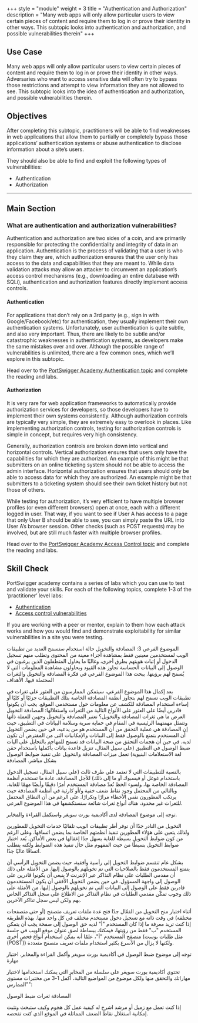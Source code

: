 +++
style = "module"
weight = 3
title = "Authentication and Authorization"
description = "Many web apps will only allow particular users to view certain pieces of content and require them to log in or prove their identity in other ways. This subtopic looks into authentication and authorization, and possible vulnerabilities therein"
+++

## Use Case

Many web apps will only allow particular users to view certain pieces of content and require them to log in or prove their identity in other ways. Adversaries who want to access sensitive data will often try to bypass those restrictions and attempt to view information they are not allowed to see. This subtopic looks into the idea of authentication and authorization, and possible vulnerabilities therein.

## Objectives

After completing this subtopic, practitioners will be able to find weaknesses in web applications that allow them to partially or completely bypass those applications’ authentication systems or abuse authentication to disclose information about a site’s users.

They should also be able to find and exploit the following types of vulnerabilities:

- Authentication
- Authorization

---
## Main Section
### What are authentication and authorization vulnerabilities?

Authentication and authorization are two sides of a coin, and are primarily responsible for protecting the confidentiality and integrity of data in an application. Authentication is the process of validating that a user is who they claim they are, which authorization ensures that the user only has access to the data and capabilities that they are meant to. While data validation attacks may allow an attacker to circumvent an application’s access control mechanisms (e.g., downloading an entire database with SQLi), authentication and authorization features directly implement access controls.

#### Authentication

For applications that don’t rely on a 3rd party (e.g., sign in with Google/Facebook/etc) for authentication, they usually implement their own authentication systems. Unfortunately, user authentication is quite subtle, and also very important. Thus, there are likely to be subtle and/or catastrophic weaknesses in authentication systems, as developers make the same mistakes over and over. Although the possible range of vulnerabilities is unlimited, there are a few common ones, which we’ll explore in this subtopic.

Head over to the [PortSwigger Academy Authentication topic](https://portswigger.net/web-security/authentication) and complete the reading and labs.

#### Authorization

It is very rare for web application frameworks to automatically provide authorization services for developers, so those developers have to implement their own systems consistently. Although authorization controls are typically very simple, they are extremely easy to overlook in places. Like implementing authorization controls, testing for authorization controls is simple in concept, but requires very high consistency.

Generally, authorization controls are broken down into vertical and horizontal controls. Vertical authorization ensures that users only have the capabilities for which they are authorized. An example of this might be that submitters on an online ticketing system should not be able to access the admin interface. Horizontal authorization ensures that users should only be able to access data for which they are authorized. An example might be that submitters to a ticketing system should see their own ticket history but not those of others.

While testing for authorization, it’s very efficient to have multiple browser profiles (or even different browsers) open at once, each with a different logged in user. That way, if you want to see if User A has access to a page that only User B should be able to see, you can simply paste the URL into User A’s browser session. Other checks (such as POST requests) may be involved, but are still much faster with multiple browser profiles.

Head over to the [PortSwigger Academy Access Control topic](https://portswigger.net/web-security/access-control) and complete the reading and labs.

## Skill Check

PortSwigger academy contains a series of labs which you can use to test and validate your skills. For each of the following topics, complete 1-3 of the ‘practitioner’ level labs:

- [Authentication](https://portswigger.net/web-security/all-labs#authentication)
- [Access control vulnerabilities](https://portswigger.net/web-security/all-labs#access-control-vulnerabilities)

If you are working with a peer or mentor, explain to them how each attack works and how you would find and demonstrate exploitability for similar vulnerabilities in a site you were testing.


الموضوع الفرعي 3: المصادقة والتخويل
حالة استخدام
ستسمح العديد من تطبيقات الويب لمستخدمين معينين فقط بمشاهدة أجزاء معينة من المحتوى وتطلب منهم تسجيل الدخول أو إثبات هويتهم بطرق أخرى، وغالبًا ما يحاول المتطفلون الذين يرغبون في الوصول إلى البيانات الحساسة تجاوز هذه القيود ويحاولون مشاهدة المعلومات التي لا يُسمح لهم برؤيتها. يبحث هذا الموضوع الفرعي في فكرة المصادقة والتخويل والثغرات المحتملة فيها.
الأهداف 

بعد إكمال هذا الموضوع الفرعي، سيتمكن الممارسون من العثور على ثغرات في تطبيقات الويب تسمح لهم بتجاوز أنظمة المصادقة الخاصة بتلك التطبيقات جزئيًا أو كليًا أو إساءة استخدام المصادقة للكشف عن معلومات حول مستخدمي الموقع.
يجب أن يكونوا قادرين أيضًا على العثور على الأنواع التالية من الثغرات واستغلالها:
المصادقة
التخويل
العرض 
ما هي ثغرات المصادقة والتخويل؟
تعتبر المصادقة والتخويل وجهين للعملة ذاتها وتتمثل مهمتهما الرئيسية في المقام في حماية سرية وسلامة البيانات في التطبيق، حيث إن المصادقة هي عملية التحقق من أن المستخدم هو من يدعيه، في حين يضمن التخويل أن المستخدم يتمتع بالوصول فقط إلى البيانات والإمكانيات التي من المفترض أن تكون لديه. في حين أن هجمات التحقق من صحة البيانات قد تسمح للمهاجم بالتحايل على آليات ضبط الوصول في التطبيق (على سبيل المثال، تنزيل قاعدة بيانات بأكملها باستخدام حقن لغة الاستعلامات البنيوية) تعمل ميزات المصادقة والتخويل على تنفيذ ضوابط الوصول بشكل مباشر. 
المصادقة 

بالنسبة للتطبيقات التي لا تعتمد على طرف ثالث (على سبيل المثال، تسجيل الدخول باستخدام غوغل أو فيسبوك أو ما إلى ذلك) للأجل المصادقة، عادة ما تستخدم أنظمة المصادقة الخاصة بها، ولسوء الحظ تُعدّ مصادقة المستخدم أمرًا دقيقًا وأيضًا مهمًا للغاية. وبالتالي من المحتمل وجود نقاط ضعف خفية و/أو كارثية في أنظمة المصادقة حيث يرتكب المطورون نفس الأخطاء مرارًا وتكرارًا. على الرغم من أن النطاق المحتمل للثغرات غير محدود، هناك أنواع ثغرات شائعة سنستكشفها في هذا الموضوع الفرعي.

توجه إلى موضوع المصادقة لدى أكاديمية بورت سويغر واستكمل القراءة والمخابر.

التخويل 
من النادر جدًا أن توفر أطر تطبيقات الويب تلقائيًا خدمات التخويل للمطورين ولذلك يتعين على هؤلاء المطورين تنفيذ أنظمتهم الخاصة بما يضمن اتساقها. وعلى الرغم من كون ضوابط التخويل بسيطة للغاية يسهل جدًا إغفالها في بعض الأماكن. يُعد اختبار ضوابط التخويل بسيطًا من حيث المفهوم مثل حال تنفيذ هذه الضوابط ولكنه يتطلب اتساقًا عاليًا جدًا. 

بشكل عام تنقسم ضوابط التخويل إلى رأسية وأفقية، حيث يضمن التخويل الرأسي أن يتمتع المستخدمون فقط بالصلاحيات التي تم تخويلهم بالوصول إليها. من الأمثلة على ذلك أن مقدمي الطلبات على نظام التذاكر عبر الإنترنت لا ينبغي أن يكونوا قادرين على الوصول إلى واجهة المسؤول. في حين يضمن التخويل الأفقي أن يكون المستخدمون قادرين فقط على الوصول إلى البيانات التي تم تخويلهم بالوصول إليها. من الأمثلة على ذلك وجوب تمكّن مقدمي الطلبات في نظام التذاكر من الاطلاع على سجل التذاكر الخاص بهم ولكن ليس سجل تذاكر الآخرين.

أثناء اختبار منح التخويل من الفعّال جدًا فتح عدة ملفات تعريف متصفح (أو حتى متصفحات مختلفة) في وقت ذاته مع تسجيل دخول مستخدم مختلف في كل واحد منها. بهذه الطريقة إذا كنت تريد معرفة ما إذا كان المستخدم "أ" لديه حق الوصول إلى صفحة يجب أن يتمكن المستخدم "ب" فقط من رؤيتها، فيمكنك ببساطة لصق عنوان موقع الويب في جلسة متصفح المستخدم "أ"، علمًا أنه يمكن استخدام أنواع فحص أخرى (مثل طلبات بوست (POST)) ولكنها لا يزال من الأسرع بكثير استخدام ملفات تعريف متصفح متعددة.

توجه إلى موضوع ضبط الوصول في أكاديمية بورت سويغر وأكمل القراءة والمخابر.
اختبار مهارة

تحتوي أكاديمية بورت سويغر على سلسلة من المخابر التي يمكنك استخدامها لاختبار مهاراتك والتحقق منها ولكل موضوع من المواضيع التالية، أكمل 1-3 من مختبرات مستوى "الممارس":

المصادقة
ثغرات ضبط الوصول

إذا كنت تعمل مع زميل أو مرشد اشرح له كيفية عمل كل هجوم وكيف ستبحث وتثبت إمكانية استغلال نقاط الضعف المماثلة في الموقع الذي كنت تفحصه.

